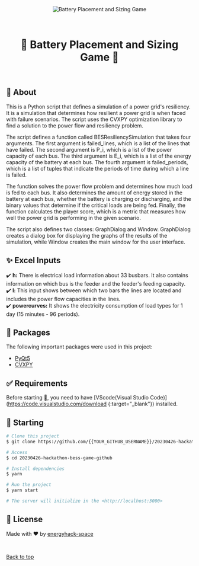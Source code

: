 <div align="center" id="top"> 
  <img src="./.github/app.gif" alt="Battery Placement and Sizing Game" />

  &#xa0;

  
</div>

<h1 align="center">&#128267; Battery Placement and Sizing Game &#128267;</h1>


<!-- Status -->

<!-- <h4 align="center"> 
	🚧  Batarya Yerleştirme ve Boyutlandırma Oyunu 🚀 Under construction...  🚧
</h4> 

<hr> -->


<br>

## :dart: About ##

This is a Python script that defines a simulation of a power grid's resiliency. It is a simulation that determines how resilient a power grid is when faced with failure scenarios. The script uses the CVXPY optimization library to find a solution to the power flow and resiliency problem.

The script defines a function called BESResiliencySimulation that takes four arguments. The first argument is failed_lines, which is a list of the lines that have failed. The second argument is P_i, which is a list of the power capacity of each bus. The third argument is E_i, which is a list of the energy capacity of the battery at each bus. The fourth argument is failed_periods, which is a list of tuples that indicate the periods of time during which a line is failed.

The function solves the power flow problem and determines how much load is fed to each bus. It also determines the amount of energy stored in the battery at each bus, whether the battery is charging or discharging, and the binary values that determine if the critical loads are being fed. Finally, the function calculates the player score, which is a metric that measures how well the power grid is performing in the given scenario.

The script also defines two classes: GraphDialog and Window. GraphDialog creates a dialog box for displaying the graphs of the results of the simulation, while Window creates the main window for the user interface.

## :sparkles: Excel Inputs ##

:heavy_check_mark: <strong>h:</strong> There is electrical load information about 33 busbars. It also contains information on which bus is the feeder and the feeder's feeding capacity.\
:heavy_check_mark: <strong>l:</strong> This input shows between which two bars the lines are located and includes the power flow capacities in the lines.\
:heavy_check_mark: <strong>powercurves:</strong> It shows the electricity consumption of load types for 1 day (15 minutes - 96 periods).

## :rocket: Packages ##

The following important packages were used in this project:

- [PyQt5](https://pypi.org/project/PyQt5/)
- [CVXPY](https://www.cvxpy.org/)


## :white_check_mark: Requirements ##

Before starting :checkered_flag:, you need to have [VScode(Visual Studio Code)](https://code.visualstudio.com/download {:target="_blank"}) installed.

## :checkered_flag: Starting ##

```bash
# Clone this project
$ git clone https://github.com/{{YOUR_GITHUB_USERNAME}}/20230426-hackathon-bess-game-github

# Access
$ cd 20230426-hackathon-bess-game-github

# Install dependencies
$ yarn

# Run the project
$ yarn start

# The server will initialize in the <http://localhost:3000>
```

## :memo: License ##

Made with :heart: by <a href="https://github.com/energyhack-space" target="_blank">energyhack-space</a>

&#xa0;

<a href="#top">Back to top</a>
